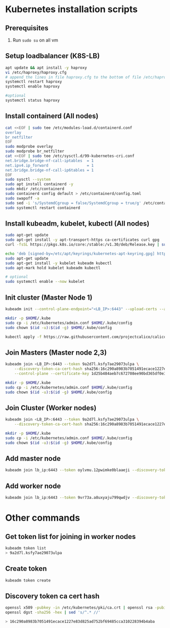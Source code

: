 # Kubernetes installation scripts

## Prerequisites
1. Run ``` sudo su ``` on all vm

## Setup loadbalancer (K8S-LB)
```sh
apt update && apt install -y haproxy
vi /etc/haproxy/haproxy.cfg
# append the lines in file haproxy.cfg to the bottom of file /etc/haproxy/haproxy.cfg on server
systemctl restart haproxy
systemctl enable haproxy

#optional
systemctl status haproxy

```
## Install containerd (All nodes)
```sh
cat <<EOF | sudo tee /etc/modules-load.d/containerd.conf
overlay
br_netfilter
EOF
sudo modprobe overlay
sudo modprobe br_netfilter
cat <<EOF | sudo tee /etc/sysctl.d/99-kubernetes-cri.conf
net.bridge.bridge-nf-call-iptables  = 1
net.ipv4.ip_forward                 = 1
net.bridge.bridge-nf-call-ip6tables = 1
EOF
sudo sysctl --system
sudo apt install containerd -y
sudo mkdir /etc/containerd
sudo containerd config default > /etc/containerd/config.toml
sudo swapoff -a
sudo sed -i 's/SystemdCgroup = false/SystemdCgroup = true/g' /etc/containerd/config.toml
sudo systemctl restart containerd
```

## Install kubeadm, kubelet, kubectl (All nodes)
```sh
sudo apt-get update
sudo apt-get install -y apt-transport-https ca-certificates curl gpg
curl -fsSL https://pkgs.k8s.io/core:/stable:/v1.30/deb/Release.key | sudo gpg --dearmor -o /etc/apt/keyrings/kubernetes-apt-keyring.gpg

echo 'deb [signed-by=/etc/apt/keyrings/kubernetes-apt-keyring.gpg] https://pkgs.k8s.io/core:/stable:/v1.30/deb/ /' | sudo tee /etc/apt/sources.list.d/kubernetes.list
sudo apt-get update
sudo apt-get install -y kubelet kubeadm kubectl
sudo apt-mark hold kubelet kubeadm kubectl

# optional
sudo systemctl enable --now kubelet
```

## Init cluster (Master Node 1)
```sh
kubeadm init --control-plane-endpoint="<LB_IP>:6443" --upload-certs --apiserver-advertise-address=<CURRENT_MASTER_IP> --pod-network-cidr=192.168.0.0/16

mkdir -p $HOME/.kube
sudo cp -i /etc/kubernetes/admin.conf $HOME/.kube/config
sudo chown $(id -u):$(id -g) $HOME/.kube/config

kubectl apply -f https://raw.githubusercontent.com/projectcalico/calico/v3.25.0/manifests/calico.yaml

```

## Join Masters (Master node 2,3)
```sh
kubeadm join <LB_IP>:6443 --token 9a2d7l.ksfy7ae29073ulpa \
	--discovery-token-ca-cert-hash sha256:16c290a8983b7051491ecace1227e83d825ad752bf69485cca310228394b4aba \
	--control-plane --certificate-key 1d25b484aeb7c672708ee90bd365df0e3563dc76dfb22e3390f3c548846d18ad

mkdir -p $HOME/.kube
sudo cp -i /etc/kubernetes/admin.conf $HOME/.kube/config
sudo chown $(id -u):$(id -g) $HOME/.kube/config
```

## Join Cluster (Worker nodes)
```sh
kubeadm join <LB_IP>:6443 --token 9a2d7l.ksfy7ae29073ulpa \
	--discovery-token-ca-cert-hash sha256:16c290a8983b7051491ecace1227e83d825ad752bf69485cca310228394b4aba

mkdir -p $HOME/.kube
sudo cp -i /etc/kubernetes/admin.conf $HOME/.kube/config
sudo chown $(id -u):$(id -g) $HOME/.kube/config
```

## Add master node
```sh
kubeadm join lb_ip:6443 --token oylvmu.12pwimke0blaaeji --discovery-token-ca-cert-hash sha256:303a791ef0bdaeb3a3b54ca80f8f4831dff6d0bb1c43c664d9102c9ec569ef61 --control-plane --certificate-key 3b4da12cd25d1c1e7a47abcb908c73405c4abd5e542f99692d8f1b9d368d307a
```

## Add worker node
```sh
kubeadm join lb_ip:6443 --token 9vr73a.a8uxyaju799qwdjv --discovery-token-ca-cert-hash sha256:7c2e69131a36ae2a042a339b33381c6d0d43887e2de83720eff5359e26aec866
```

# Other commands
## Get token list for joining in worker nodes
```sh
kubeadm token list
> 9a2d7l.ksfy7ae29073ulpa
```

## Create token
```sh
kubeadm token create
```

## Discovery token ca cert hash
```sh
openssl x509 -pubkey -in /etc/kubernetes/pki/ca.crt | openssl rsa -pubin -outform der 2>/dev/null | \
openssl dgst -sha256 -hex | sed 's/^.* //'

> 16c290a8983b7051491ecace1227e83d825ad752bf69485cca310228394b4aba
```
